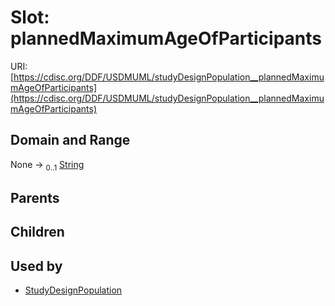 
# Slot: plannedMaximumAgeOfParticipants




URI: [https://cdisc.org/DDF/USDMUML/studyDesignPopulation__plannedMaximumAgeOfParticipants](https://cdisc.org/DDF/USDMUML/studyDesignPopulation__plannedMaximumAgeOfParticipants)


## Domain and Range

None &#8594;  <sub>0..1</sub> [String](types/String.md)

## Parents


## Children


## Used by

 * [StudyDesignPopulation](StudyDesignPopulation.md)
